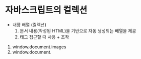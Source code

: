 # 자바스크립트의 컬렉션
- 내장 배열 (컬렉션)
	1. 문서 내용(작성된 HTML)을 기반으로 자동 생성되는 배열을 제공 
	2. 태그 접근할 때 사용 + 조작 

1. window.document.images
2. window.document.